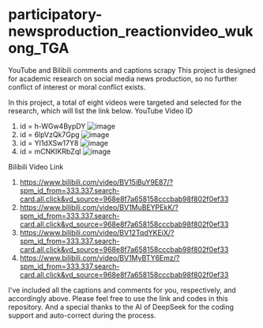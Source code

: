 # participatory-newsproduction_reactionvideo_wukong_TGA
YouTube and Bilibili comments and captions scrapy
This project is designed for academic research on social media news production, so no further conflict of interest or moral conflict exists.

In this project, a total of eight videos were targeted and selected for the research, which will list the link below.
YouTube Video ID
1. id = h-WGw4BypDY ![image](https://github.com/user-attachments/assets/5312deee-a876-4062-9305-755e0166c066)
2. id = 6lpVzQk7Gpg ![image](https://github.com/user-attachments/assets/5cc07e11-917d-4172-9157-b6156ff3d554)
3. id = YI1dXSw17Y8 ![image](https://github.com/user-attachments/assets/325d5dbc-6f42-42da-be25-95c58d08949a)
4. id = mCNKIKRbZqI ![image](https://github.com/user-attachments/assets/fac694be-a36f-4025-b9bc-49a8105ec6f0)

Bilibili Video Link
1. https://www.bilibili.com/video/BV15iBuY9E87/?spm_id_from=333.337.search-card.all.click&vd_source=968e8f7a658158cccbab98f802f0ef33
2. https://www.bilibili.com/video/BV1MuBEYPEkK/?spm_id_from=333.337.search-card.all.click&vd_source=968e8f7a658158cccbab98f802f0ef33
3. https://www.bilibili.com/video/BV12TqdYKEiX/?spm_id_from=333.337.search-card.all.click&vd_source=968e8f7a658158cccbab98f802f0ef33
4. https://www.bilibili.com/video/BV1MyBTY6Emz/?spm_id_from=333.337.search-card.all.click&vd_source=968e8f7a658158cccbab98f802f0ef33

I've included all the captions and comments for you, respectively, and accordingly above.
Please feel free to use the link and codes in this repository. And a special thanks to the AI of DeepSeek for the coding support and auto-correct during the process.





